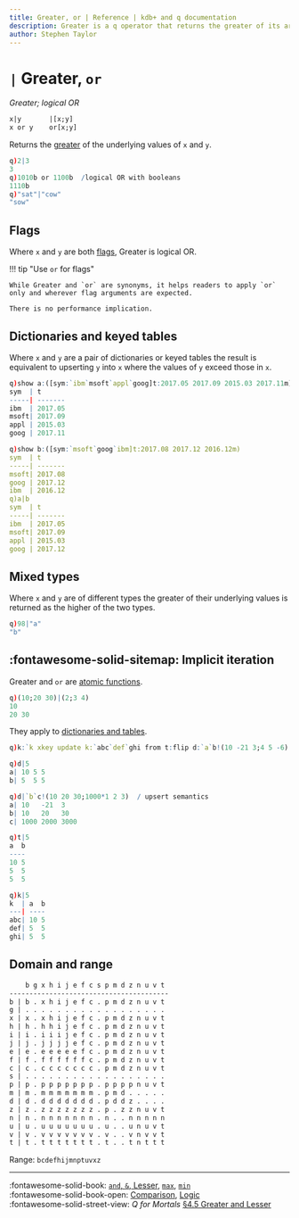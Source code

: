 ```yaml
---
title: Greater, or | Reference | kdb+ and q documentation
description: Greater is a q operator that returns the greater of its arguments. or is a q keyword that performs a logical OR.
author: Stephen Taylor
---
```

# `|` Greater, `or`

_Greater; logical OR_



```txt
x|y       |[x;y]
x or y    or[x;y]
```

Returns the [greater](../basics/comparison.md) of the underlying values of `x` and `y`.

```q
q)2|3
3
q)1010b or 1100b  /logical OR with booleans
1110b
q)"sat"|"cow"
"sow"
```


## Flags

Where `x` and `y` are both [flags](../basics/glossary.md#flag), Greater is logical OR.

!!! tip "Use `or` for flags"

    While Greater and `or` are synonyms, it helps readers to apply `or` only and wherever flag arguments are expected. 

    There is no performance implication.


## Dictionaries and keyed tables

Where `x` and `y` are a pair of dictionaries or keyed tables the result is equivalent to upserting `y` into `x` where the values of `y` exceed those in `x`.

```q
q)show a:([sym:`ibm`msoft`appl`goog]t:2017.05 2017.09 2015.03 2017.11m)
sym  | t
-----| -------
ibm  | 2017.05
msoft| 2017.09
appl | 2015.03
goog | 2017.11

q)show b:([sym:`msoft`goog`ibm]t:2017.08 2017.12 2016.12m)
sym  | t
-----| -------
msoft| 2017.08
goog | 2017.12
ibm  | 2016.12
q)a|b
sym  | t
-----| -------
ibm  | 2017.05
msoft| 2017.09
appl | 2015.03
goog | 2017.12
```


## Mixed types

Where `x` and `y` are of different types the greater of their underlying values is returned as the higher of the two types.

```q
q)98|"a"
"b"
```


## :fontawesome-solid-sitemap: Implicit iteration

Greater and `or` are [atomic functions](../basics/atomic.md).

```q
q)(10;20 30)|(2;3 4)
10
20 30
```

They apply to [dictionaries and tables](../basics/math.md#dictionaries-and-tables).

```q
q)k:`k xkey update k:`abc`def`ghi from t:flip d:`a`b!(10 -21 3;4 5 -6)

q)d|5
a| 10 5 5
b| 5  5 5

q)d|`b`c!(10 20 30;1000*1 2 3)  / upsert semantics
a| 10   -21  3
b| 10   20   30
c| 1000 2000 3000

q)t|5
a  b
----
10 5
5  5
5  5

q)k|5
k  | a  b
---| ----
abc| 10 5
def| 5  5
ghi| 5  5
```


## Domain and range

```txt
    b g x h i j e f c s p m d z n u v t
----------------------------------------
b | b . x h i j e f c . p m d z n u v t
g | . . . . . . . . . . . . . . . . . .
x | x . x h i j e f c . p m d z n u v t
h | h . h h i j e f c . p m d z n u v t
i | i . i i i j e f c . p m d z n u v t
j | j . j j j j e f c . p m d z n u v t
e | e . e e e e e f c . p m d z n u v t
f | f . f f f f f f c . p m d z n u v t
c | c . c c c c c c c . p m d z n u v t
s | . . . . . . . . . . . . . . . . . .
p | p . p p p p p p p . p p p p n u v t
m | m . m m m m m m m . p m d . . . . .
d | d . d d d d d d d . p d d z . . . .
z | z . z z z z z z z . p . z z n u v t
n | n . n n n n n n n . n . . n n n n n
u | u . u u u u u u u . u . . u n u v t
v | v . v v v v v v v . v . . v n v v t
t | t . t t t t t t t . t . . t n t t t
```

Range: `bcdefhijmnptuvxz`

----
:fontawesome-solid-book:
[`and`, `&`, Lesser](lesser.md), [`max`](max.md), [`min`](min.md)
<br>
:fontawesome-solid-book-open:
[Comparison](../basics/comparison.md),
[Logic](../basics/by-topic.md#logic)
<br>
:fontawesome-solid-street-view:
_Q for Mortals_
[§4.5 Greater and Lesser](/q4m3/4_Operators/#45-greater-and-lesser-amp)
